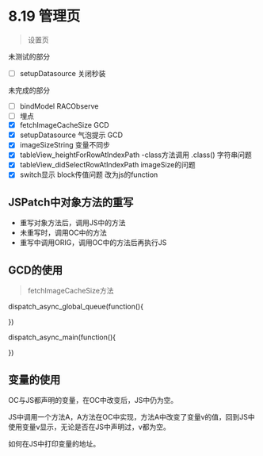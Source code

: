 # 8.19 管理页

> 设置页

未测试的部分

- [ ] setupDatasource 关闭秒装

未完成的部分

- [ ] bindModel RACObserve
- [ ] 埋点
- [x] fetchImageCacheSize GCD
- [x] setupDatasource 气泡提示 GCD 
- [x] imageSizeString 变量不同步
- [x] tableView_heightForRowAtIndexPath -class方法调用 .class() 字符串问题
- [x] tableView_didSelectRowAtIndexPath imageSize的问题 
- [x] switch显示 block传值问题 改为js的function

## JSPatch中对象方法的重写

* 重写对象方法后，调用JS中的方法
* 未重写时，调用OC中的方法
* 重写中调用ORIG，调用OC中的方法后再执行JS

## GCD的使用

> fetchImageCacheSize方法

dispatch_async_global_queue(function(){

})

dispatch_async_main(function(){
                
})

## 变量的使用

OC与JS都声明的变量，在OC中改变后，JS中仍为空。

JS中调用一个方法A，A方法在OC中实现，方法A中改变了变量v的值，回到JS中使用变量v显示，无论是否在JS中声明过，v都为空。

如何在JS中打印变量的地址。


